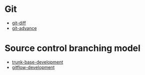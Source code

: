 # Git
- [git-diff](https://opensource.com/article/20/11/git-aliases)
- [git-advance](https://blog.gitbutler.com/git-tips-and-tricks/)

# Source control branching model
- [trunk-base-development](https://trunkbaseddevelopment.com/)
- [gitflow-development](https://www.atlassian.com/git/tutorials/comparing-workflows/gitflow-workflow)
